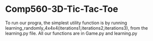 # Comp560-3D-Tic-Tac-Toe

To run our progra, the simplest utility function is by running learning_randomly_4x4x4(iterations1,iterations2,iterations3), from the learning.py file. All our functions are in Game.py and learning.py


